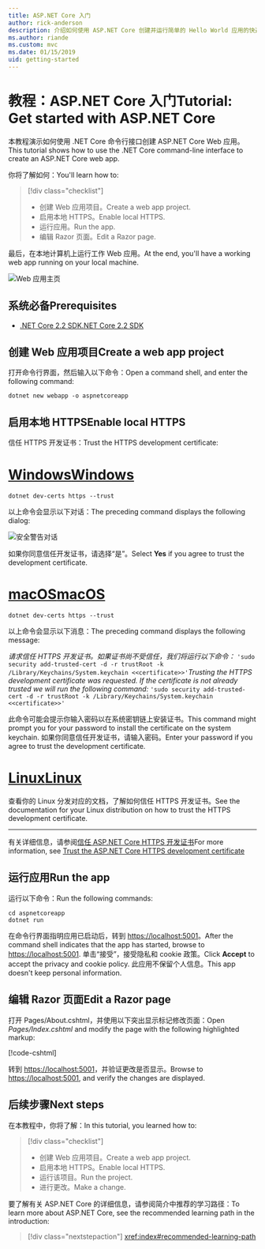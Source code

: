 ```yaml
---
title: ASP.NET Core 入门
author: rick-anderson
description: 介绍如何使用 ASP.NET Core 创建并运行简单的 Hello World 应用的快速教程。
ms.author: riande
ms.custom: mvc
ms.date: 01/15/2019
uid: getting-started
---
```

# <a name="tutorial-get-started-with-aspnet-core"></a><span data-ttu-id="60b5b-103">教程：ASP.NET Core 入门</span><span class="sxs-lookup"><span data-stu-id="60b5b-103">Tutorial: Get started with ASP.NET Core</span></span>

<span data-ttu-id="60b5b-104">本教程演示如何使用 .NET Core 命令行接口创建 ASP.NET Core Web 应用。</span><span class="sxs-lookup"><span data-stu-id="60b5b-104">This tutorial shows how to use the .NET Core command-line interface to create an ASP.NET Core web app.</span></span>

<span data-ttu-id="60b5b-105">你将了解如何：</span><span class="sxs-lookup"><span data-stu-id="60b5b-105">You'll learn how to:</span></span>

> [!div class="checklist"]
> * <span data-ttu-id="60b5b-106">创建 Web 应用项目。</span><span class="sxs-lookup"><span data-stu-id="60b5b-106">Create a web app project.</span></span>
> * <span data-ttu-id="60b5b-107">启用本地 HTTPS。</span><span class="sxs-lookup"><span data-stu-id="60b5b-107">Enable local HTTPS.</span></span>
> * <span data-ttu-id="60b5b-108">运行应用。</span><span class="sxs-lookup"><span data-stu-id="60b5b-108">Run the app.</span></span>
> * <span data-ttu-id="60b5b-109">编辑 Razor 页面。</span><span class="sxs-lookup"><span data-stu-id="60b5b-109">Edit a Razor page.</span></span>

<span data-ttu-id="60b5b-110">最后，在本地计算机上运行工作 Web 应用。</span><span class="sxs-lookup"><span data-stu-id="60b5b-110">At the end, you'll have a working web app running on your local machine.</span></span>

![Web 应用主页](_static/home-page.png)

## <a name="prerequisites"></a><span data-ttu-id="60b5b-112">系统必备</span><span class="sxs-lookup"><span data-stu-id="60b5b-112">Prerequisites</span></span>

* [<span data-ttu-id="60b5b-113">.NET Core 2.2 SDK</span><span class="sxs-lookup"><span data-stu-id="60b5b-113">.NET Core 2.2 SDK</span></span>](https://www.microsoft.com/net/download/all)

## <a name="create-a-web-app-project"></a><span data-ttu-id="60b5b-114">创建 Web 应用项目</span><span class="sxs-lookup"><span data-stu-id="60b5b-114">Create a web app project</span></span>

<span data-ttu-id="60b5b-115">打开命令行界面，然后输入以下命令：</span><span class="sxs-lookup"><span data-stu-id="60b5b-115">Open a command shell, and enter the following command:</span></span>

```console
dotnet new webapp -o aspnetcoreapp
```

## <a name="enable-local-https"></a><span data-ttu-id="60b5b-116">启用本地 HTTPS</span><span class="sxs-lookup"><span data-stu-id="60b5b-116">Enable local HTTPS</span></span>

<span data-ttu-id="60b5b-117">信任 HTTPS 开发证书：</span><span class="sxs-lookup"><span data-stu-id="60b5b-117">Trust the HTTPS development certificate:</span></span>

# <a name="windowstabwindows"></a>[<span data-ttu-id="60b5b-118">Windows</span><span class="sxs-lookup"><span data-stu-id="60b5b-118">Windows</span></span>](#tab/windows)

```console
dotnet dev-certs https --trust
```

<span data-ttu-id="60b5b-119">以上命令会显示以下对话：</span><span class="sxs-lookup"><span data-stu-id="60b5b-119">The preceding command displays the following dialog:</span></span>

![安全警告对话](~/getting-started/_static/cert.png)

<span data-ttu-id="60b5b-121">如果你同意信任开发证书，请选择“是”。</span><span class="sxs-lookup"><span data-stu-id="60b5b-121">Select **Yes** if you agree to trust the development certificate.</span></span>

# <a name="macostabmacos"></a>[<span data-ttu-id="60b5b-122">macOS</span><span class="sxs-lookup"><span data-stu-id="60b5b-122">macOS</span></span>](#tab/macos)

```console
dotnet dev-certs https --trust
```

<span data-ttu-id="60b5b-123">以上命令会显示以下消息：</span><span class="sxs-lookup"><span data-stu-id="60b5b-123">The preceding command displays the following message:</span></span>

<span data-ttu-id="60b5b-124">*请求信任 HTTPS 开发证书。如果证书尚不受信任，我们将运行以下命令：* `'sudo security add-trusted-cert -d -r trustRoot -k /Library/Keychains/System.keychain <<certificate>>'`</span><span class="sxs-lookup"><span data-stu-id="60b5b-124">*Trusting the HTTPS development certificate was requested. If the certificate is not already trusted we will run the following command:* `'sudo security add-trusted-cert -d -r trustRoot -k /Library/Keychains/System.keychain <<certificate>>'`</span></span>

<span data-ttu-id="60b5b-125">此命令可能会提示你输入密码以在系统密钥链上安装证书。</span><span class="sxs-lookup"><span data-stu-id="60b5b-125">This command might prompt you for your password to install the certificate on the system keychain.</span></span> <span data-ttu-id="60b5b-126">如果你同意信任开发证书，请输入密码。</span><span class="sxs-lookup"><span data-stu-id="60b5b-126">Enter your password if you agree to trust the development certificate.</span></span>

# <a name="linuxtablinux"></a>[<span data-ttu-id="60b5b-127">Linux</span><span class="sxs-lookup"><span data-stu-id="60b5b-127">Linux</span></span>](#tab/linux)

<span data-ttu-id="60b5b-128">查看你的 Linux 分发对应的文档，了解如何信任 HTTPS 开发证书。</span><span class="sxs-lookup"><span data-stu-id="60b5b-128">See the documentation for your Linux distribution on how to trust the HTTPS development certificate.</span></span>

---

<span data-ttu-id="60b5b-129">有关详细信息，请参阅[信任 ASP.NET Core HTTPS 开发证书](xref:security/enforcing-ssl#trust-the-aspnet-core-https-development-certificate-on-windows-and-macos)</span><span class="sxs-lookup"><span data-stu-id="60b5b-129">For more information, see [Trust the ASP.NET Core HTTPS development certificate](xref:security/enforcing-ssl#trust-the-aspnet-core-https-development-certificate-on-windows-and-macos)</span></span>

## <a name="run-the-app"></a><span data-ttu-id="60b5b-130">运行应用</span><span class="sxs-lookup"><span data-stu-id="60b5b-130">Run the app</span></span>

<span data-ttu-id="60b5b-131">运行以下命令：</span><span class="sxs-lookup"><span data-stu-id="60b5b-131">Run the following commands:</span></span>

```console
cd aspnetcoreapp
dotnet run
```

<span data-ttu-id="60b5b-132">在命令行界面指明应用已启动后，转到 [https://localhost:5001](https://localhost:5001)。</span><span class="sxs-lookup"><span data-stu-id="60b5b-132">After the command shell indicates that the app has started, browse to [https://localhost:5001](https://localhost:5001).</span></span> <span data-ttu-id="60b5b-133">单击“接受”，接受隐私和 cookie 政策。</span><span class="sxs-lookup"><span data-stu-id="60b5b-133">Click **Accept** to accept the privacy and cookie policy.</span></span> <span data-ttu-id="60b5b-134">此应用不保留个人信息。</span><span class="sxs-lookup"><span data-stu-id="60b5b-134">This app doesn't keep personal information.</span></span>

## <a name="edit-a-razor-page"></a><span data-ttu-id="60b5b-135">编辑 Razor 页面</span><span class="sxs-lookup"><span data-stu-id="60b5b-135">Edit a Razor page</span></span>

<span data-ttu-id="60b5b-136">打开 Pages/About.cshtml，并使用以下突出显示标记修改页面：</span><span class="sxs-lookup"><span data-stu-id="60b5b-136">Open *Pages/Index.cshtml* and modify the page with the following highlighted markup:</span></span>

[!code-cshtml[](sample/index.cshtml?highlight=9)]

<span data-ttu-id="60b5b-137">转到 [https://localhost:5001](https://localhost:5001)，并验证更改是否显示。</span><span class="sxs-lookup"><span data-stu-id="60b5b-137">Browse to [https://localhost:5001](https://localhost:5001), and verify the changes are displayed.</span></span>

## <a name="next-steps"></a><span data-ttu-id="60b5b-138">后续步骤</span><span class="sxs-lookup"><span data-stu-id="60b5b-138">Next steps</span></span>

<span data-ttu-id="60b5b-139">在本教程中，你将了解：</span><span class="sxs-lookup"><span data-stu-id="60b5b-139">In this tutorial, you learned how to:</span></span>

> [!div class="checklist"]
> * <span data-ttu-id="60b5b-140">创建 Web 应用项目。</span><span class="sxs-lookup"><span data-stu-id="60b5b-140">Create a web app project.</span></span>
> * <span data-ttu-id="60b5b-141">启用本地 HTTPS。</span><span class="sxs-lookup"><span data-stu-id="60b5b-141">Enable local HTTPS.</span></span>
> * <span data-ttu-id="60b5b-142">运行该项目。</span><span class="sxs-lookup"><span data-stu-id="60b5b-142">Run the project.</span></span>
> * <span data-ttu-id="60b5b-143">进行更改。</span><span class="sxs-lookup"><span data-stu-id="60b5b-143">Make a change.</span></span>

<span data-ttu-id="60b5b-144">要了解有关 ASP.NET Core 的详细信息，请参阅简介中推荐的学习路径：</span><span class="sxs-lookup"><span data-stu-id="60b5b-144">To learn more about ASP.NET Core, see the recommended learning path in the introduction:</span></span>

> [!div class="nextstepaction"]
> <xref:index#recommended-learning-path>
